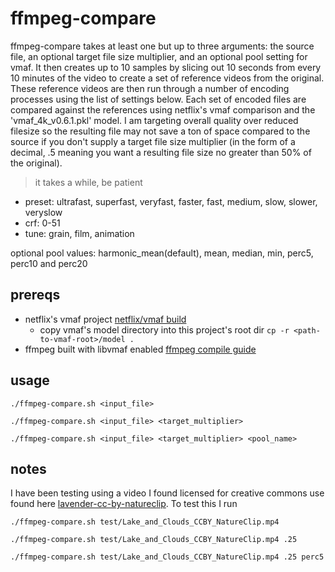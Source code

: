 # ffmpeg-compare

ffmpeg-compare takes at least one but up to three arguments: the source file, an optional target file size multiplier, and an optional pool setting for vmaf.  It then creates up to 10 samples by slicing out 10 seconds from every 10 minutes of the video to create a set of reference videos from the original.  These reference videos are then run through a number of encoding processes using the list of settings below.  Each set of encoded files are compared against the references using netflix's vmaf comparison and the 'vmaf_4k_v0.6.1.pkl' model.  I am targeting overall quality over reduced filesize so the resulting file may not save a ton of space compared to the source if you don't supply a target file size multiplier (in the form of a decimal, .5 meaning you want a resulting file size no greater than 50% of the original).
> it takes a while, be patient

- preset: ultrafast, superfast, veryfast, faster, fast, medium, slow, slower, veryslow
- crf: 0-51
- tune: grain, film, animation

optional pool values: harmonic_mean(default), mean, median, min, perc5, perc10 and perc20

## prereqs

- netflix's vmaf project [netflix/vmaf build](https://github.com/Netflix/vmaf/blob/master/resource/doc/libvmaf.md#use-libvmaf-with-ffmpeg)
  - copy vmaf's model directory into this project's root dir `cp -r <path-to-vmaf-root>/model .`
- ffmpeg built with libvmaf enabled [ffmpeg compile guide](https://trac.ffmpeg.org/wiki/CompilationGuide)

## usage

`./ffmpeg-compare.sh <input_file>`

`./ffmpeg-compare.sh <input_file> <target_multiplier>`

`./ffmpeg-compare.sh <input_file> <target_multiplier> <pool_name>`

## notes

I have been testing using a video I found licensed for creative commons use found here [lavender-cc-by-natureclip](https://www.videvo.net/video/lavender-cc-by-natureclip-/2157/).  To test this I run

`./ffmpeg-compare.sh test/Lake_and_Clouds_CCBY_NatureClip.mp4`

`./ffmpeg-compare.sh test/Lake_and_Clouds_CCBY_NatureClip.mp4 .25`

`./ffmpeg-compare.sh test/Lake_and_Clouds_CCBY_NatureClip.mp4 .25 perc5`
